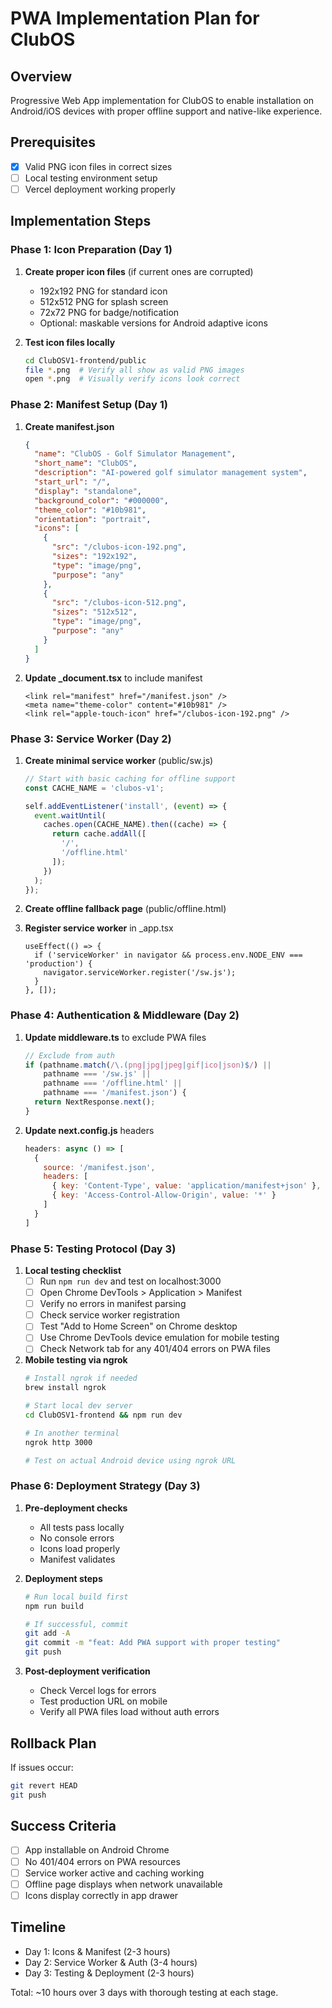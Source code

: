 # PWA Implementation Plan for ClubOS

## Overview
Progressive Web App implementation for ClubOS to enable installation on Android/iOS devices with proper offline support and native-like experience.

## Prerequisites
- [x] Valid PNG icon files in correct sizes
- [ ] Local testing environment setup
- [ ] Vercel deployment working properly

## Implementation Steps

### Phase 1: Icon Preparation (Day 1)
1. **Create proper icon files** (if current ones are corrupted)
   - 192x192 PNG for standard icon
   - 512x512 PNG for splash screen
   - 72x72 PNG for badge/notification
   - Optional: maskable versions for Android adaptive icons

2. **Test icon files locally**
   ```bash
   cd ClubOSV1-frontend/public
   file *.png  # Verify all show as valid PNG images
   open *.png  # Visually verify icons look correct
   ```

### Phase 2: Manifest Setup (Day 1)
1. **Create manifest.json**
   ```json
   {
     "name": "ClubOS - Golf Simulator Management",
     "short_name": "ClubOS",
     "description": "AI-powered golf simulator management system",
     "start_url": "/",
     "display": "standalone",
     "background_color": "#000000",
     "theme_color": "#10b981",
     "orientation": "portrait",
     "icons": [
       {
         "src": "/clubos-icon-192.png",
         "sizes": "192x192",
         "type": "image/png",
         "purpose": "any"
       },
       {
         "src": "/clubos-icon-512.png",
         "sizes": "512x512",
         "type": "image/png",
         "purpose": "any"
       }
     ]
   }
   ```

2. **Update _document.tsx** to include manifest
   ```tsx
   <link rel="manifest" href="/manifest.json" />
   <meta name="theme-color" content="#10b981" />
   <link rel="apple-touch-icon" href="/clubos-icon-192.png" />
   ```

### Phase 3: Service Worker (Day 2)
1. **Create minimal service worker** (public/sw.js)
   ```javascript
   // Start with basic caching for offline support
   const CACHE_NAME = 'clubos-v1';
   
   self.addEventListener('install', (event) => {
     event.waitUntil(
       caches.open(CACHE_NAME).then((cache) => {
         return cache.addAll([
           '/',
           '/offline.html'
         ]);
       })
     );
   });
   ```

2. **Create offline fallback page** (public/offline.html)

3. **Register service worker** in _app.tsx
   ```tsx
   useEffect(() => {
     if ('serviceWorker' in navigator && process.env.NODE_ENV === 'production') {
       navigator.serviceWorker.register('/sw.js');
     }
   }, []);
   ```

### Phase 4: Authentication & Middleware (Day 2)
1. **Update middleware.ts** to exclude PWA files
   ```typescript
   // Exclude from auth
   if (pathname.match(/\.(png|jpg|jpeg|gif|ico|json)$/) || 
       pathname === '/sw.js' || 
       pathname === '/offline.html' ||
       pathname === '/manifest.json') {
     return NextResponse.next();
   }
   ```

2. **Update next.config.js** headers
   ```javascript
   headers: async () => [
     {
       source: '/manifest.json',
       headers: [
         { key: 'Content-Type', value: 'application/manifest+json' },
         { key: 'Access-Control-Allow-Origin', value: '*' }
       ]
     }
   ]
   ```

### Phase 5: Testing Protocol (Day 3)
1. **Local testing checklist**
   - [ ] Run `npm run dev` and test on localhost:3000
   - [ ] Open Chrome DevTools > Application > Manifest
   - [ ] Verify no errors in manifest parsing
   - [ ] Check service worker registration
   - [ ] Test "Add to Home Screen" on Chrome desktop
   - [ ] Use Chrome DevTools device emulation for mobile testing
   - [ ] Check Network tab for any 401/404 errors on PWA files

2. **Mobile testing via ngrok**
   ```bash
   # Install ngrok if needed
   brew install ngrok
   
   # Start local dev server
   cd ClubOSV1-frontend && npm run dev
   
   # In another terminal
   ngrok http 3000
   
   # Test on actual Android device using ngrok URL
   ```

### Phase 6: Deployment Strategy (Day 3)
1. **Pre-deployment checks**
   - All tests pass locally
   - No console errors
   - Icons load properly
   - Manifest validates

2. **Deployment steps**
   ```bash
   # Run local build first
   npm run build
   
   # If successful, commit
   git add -A
   git commit -m "feat: Add PWA support with proper testing"
   git push
   ```

3. **Post-deployment verification**
   - Check Vercel logs for errors
   - Test production URL on mobile
   - Verify all PWA files load without auth errors

## Rollback Plan
If issues occur:
```bash
git revert HEAD
git push
```

## Success Criteria
- [ ] App installable on Android Chrome
- [ ] No 401/404 errors on PWA resources
- [ ] Service worker active and caching working
- [ ] Offline page displays when network unavailable
- [ ] Icons display correctly in app drawer

## Timeline
- Day 1: Icons & Manifest (2-3 hours)
- Day 2: Service Worker & Auth (3-4 hours)  
- Day 3: Testing & Deployment (2-3 hours)

Total: ~10 hours over 3 days with thorough testing at each stage.
